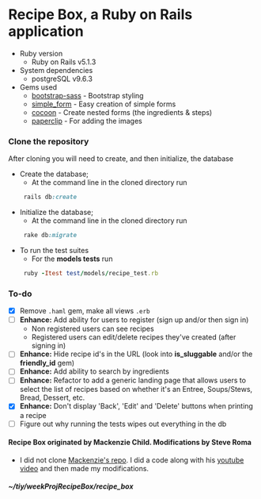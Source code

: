# Recipe Box, a Ruby on Rails application  
* Ruby version  
  * Ruby on Rails v5.1.3  
* System dependencies  
  * postgreSQL v9.6.3  
* Gems used  
  * [bootstrap-sass](https://rubygems.org/gems/bootstrap-sass) - Bootstrap styling  
  * [simple_form](https://rubygems.org/gems/simple_form) - Easy creation of simple forms  
  * [cocoon](https://rubygems.org/gems/cocoon) - Create nested forms (the ingredients & steps)  
  * [paperclip](https://rubygems.org/gems/paperclip) - For adding the images  

### Clone the repository  
After cloning you will need to create, and then initialize, the database
* Create the database;  
  * At the command line in the cloned directory run   
  ```ruby 
   rails db:create  
  ```  
* Initialize the database;  
  * At the command line in the cloned directory run 
  ```ruby 
   rake db:migrate  
  ```  
* To run the test suites  
  * For the **models tests** run 
  ```ruby 
   ruby -Itest test/models/recipe_test.rb  
  ```  
### To-do  
- [x] Remove <code>.haml</code> gem, make all views <code>.erb</code>  
- [ ] **Enhance:** Add ability for users to register (sign up and/or then sign in)  
  * Non registered users can see recipes  
  * Registered users can edit/delete recipes they've created (after signing in)  
- [ ] **Enhance:** Hide recipe id's in the URL (look into **is_sluggable** and/or the **friendly_id** gem)  
- [ ] **Enhance:** Add ability to search by ingredients  
- [ ] **Enhance:** Refactor to add a generic landing page that allows users to select the list of recipes based on whether it's an Entree, Soups/Stews, Bread, Dessert, etc.  
- [x] **Enhance:** Don't display 'Back', 'Edit' and 'Delete' buttons when printing a recipe
- [ ] Figure out why running the tests wipes out everything in the db  

#### Recipe Box originated by Mackenzie Child. Modifications by Steve Roma
* I did not clone [Mackenzie's repo](https://github.com/mackenziechild/recipe_box). I did a code along with his [youtube video](https://www.youtube.com/watch?v=QhdzE1yNs-0) and then made my modifications.  

##### ~/tiy/weekProjRecipeBox/recipe_box  
